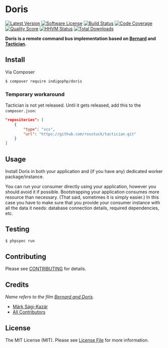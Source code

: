 # Doris

[![Latest Version](https://img.shields.io/github/release/indigophp/doris.svg?style=flat-square)](https://github.com/indigophp/doris/releases)
[![Software License](https://img.shields.io/badge/license-MIT-brightgreen.svg?style=flat-square)](LICENSE)
[![Build Status](https://img.shields.io/travis/indigophp/doris/develop.svg?style=flat-square)](https://travis-ci.org/indigophp/doris)
[![Code Coverage](https://img.shields.io/scrutinizer/coverage/g/indigophp/doris.svg?style=flat-square)](https://scrutinizer-ci.com/g/indigophp/doris)
[![Quality Score](https://img.shields.io/scrutinizer/g/indigophp/doris.svg?style=flat-square)](https://scrutinizer-ci.com/g/indigophp/doris)
[![HHVM Status](https://img.shields.io/hhvm/indigophp/doris.svg?style=flat-square)](http://hhvm.h4cc.de/package/indigophp/doris)
[![Total Downloads](https://img.shields.io/packagist/dt/indigophp/doris.svg?style=flat-square)](https://packagist.org/packages/indigophp/doris)

**Doris is a remote command bus implementation based on [Bernard](http://bernardphp.com) and [Tactician](https://github.com/rosstuck/tactician).**


## Install

Via Composer

``` bash
$ composer require indigophp/doris
```


### Temporary workaround

Tactician is not yet released. Until it gets released, add this to the `composer.json`:

``` json
"repositories": [
    {
        "type": "vcs",
        "url": "https://github.com/rosstuck/tactician.git"
    }
]
```


## Usage

Install Doris in both your application and (if you have any) dedicated worker package/instance.

You can run your consumer directly using your application, however you should avoid it if possible. Bootstrapping your application consumes more resource than necessary. (That said, sometimes it is simply easier.) In this case you have to make sure that you provide your consumer instance with all the data it needs: database connection details, required dependencies, etc.


## Testing

``` bash
$ phpspec run
```


## Contributing

Please see [CONTRIBUTING](CONTRIBUTING.md) for details.


## Credits

*Name refers to the film [Bernard and Doris](http://www.imdb.com/title/tt0470732/).*

- [Márk Sági-Kazár](https://github.com/sagikazarmark)
- [All Contributors](https://github.com/indigophp/doris/contributors)


## License

The MIT License (MIT). Please see [License File](LICENSE) for more information.
